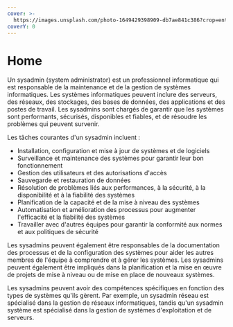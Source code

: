 ```yaml
---
cover: >-
  https://images.unsplash.com/photo-1649429398909-db7ae841c386?crop=entropy&cs=tinysrgb&fm=jpg&ixid=MnwxOTcwMjR8MHwxfHNlYXJjaHwxfHxzeXNhZG1pbnxlbnwwfHx8fDE2NzQ4MzQxNzI&ixlib=rb-4.0.3&q=80
coverY: 0
---
```


# Home

Un sysadmin (system administrator) est un professionnel informatique qui est responsable de la maintenance et de la gestion de systèmes informatiques. Les systèmes informatiques peuvent inclure des serveurs, des réseaux, des stockages, des bases de données, des applications et des postes de travail. Les sysadmins sont chargés de garantir que les systèmes sont performants, sécurisés, disponibles et fiables, et de résoudre les problèmes qui peuvent survenir.

Les tâches courantes d'un sysadmin incluent :

* Installation, configuration et mise à jour de systèmes et de logiciels
* Surveillance et maintenance des systèmes pour garantir leur bon fonctionnement
* Gestion des utilisateurs et des autorisations d'accès
* Sauvegarde et restauration de données
* Résolution de problèmes liés aux performances, à la sécurité, à la disponibilité et à la fiabilité des systèmes
* Planification de la capacité et de la mise à niveau des systèmes
* Automatisation et amélioration des processus pour augmenter l'efficacité et la fiabilité des systèmes
* Travailler avec d'autres équipes pour garantir la conformité aux normes et aux politiques de sécurité

Les sysadmins peuvent également être responsables de la documentation des processus et de la configuration des systèmes pour aider les autres membres de l'équipe à comprendre et à gérer les systèmes. Les sysadmins peuvent également être impliqués dans la planification et la mise en œuvre de projets de mise à niveau ou de mise en place de nouveaux systèmes.

Les sysadmins peuvent avoir des compétences spécifiques en fonction des types de systèmes qu'ils gèrent. Par exemple, un sysadmin réseau est spécialisé dans la gestion de réseaux informatiques, tandis qu'un sysadmin système est spécialisé dans la gestion de systèmes d'exploitation et de serveurs.
